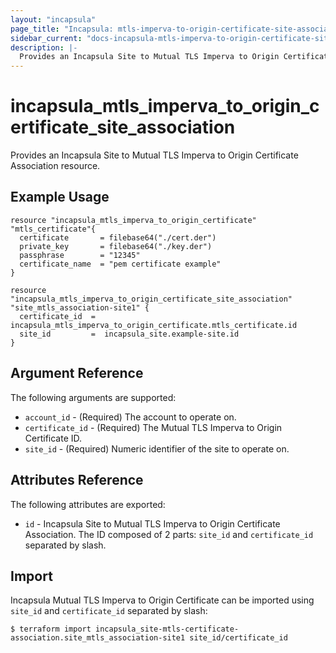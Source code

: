 ```yaml
---
layout: "incapsula" 
page_title: "Incapsula: mtls-imperva-to-origin-certificate-site-association"
sidebar_current: "docs-incapsula-mtls-imperva-to-origin-certificate-site-association"
description: |- 
  Provides an Incapsula Site to Mutual TLS Imperva to Origin Certificate Association resource.
---
```


# incapsula_mtls_imperva_to_origin_certificate_site_association

Provides an Incapsula Site to Mutual TLS Imperva to Origin Certificate Association resource.

## Example Usage

```hcl
resource "incapsula_mtls_imperva_to_origin_certificate" "mtls_certificate"{
  certificate       = filebase64("./cert.der")
  private_key       = filebase64("./key.der")
  passphrase        = "12345"
  certificate_name  = "pem certificate example"
}

resource "incapsula_mtls_imperva_to_origin_certificate_site_association" "site_mtls_association-site1" {
  certificate_id  =  incapsula_mtls_imperva_to_origin_certificate.mtls_certificate.id
  site_id         =  incapsula_site.example-site.id
}
```

## Argument Reference

The following arguments are supported:

* `account_id` - (Required) The account to operate on.
* `certificate_id` - (Required) The Mutual TLS Imperva to Origin Certificate ID.
* `site_id` - (Required) Numeric identifier of the site to operate on.

## Attributes Reference

The following attributes are exported:

* `id` - Incapsula Site to Mutual TLS Imperva to Origin Certificate Association. The ID composed of 2 parts: `site_id` and `certificate_id` separated by slash.

## Import

Incapsula Mutual TLS Imperva to Origin Certificate can be imported using `site_id` and `certificate_id` separated by slash:

```
$ terraform import incapsula_site-mtls-certificate-association.site_mtls_association-site1 site_id/certificate_id
```

